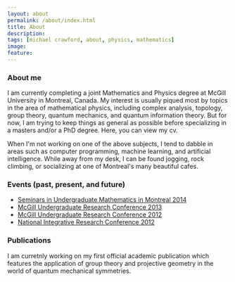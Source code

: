 ```yaml
---
layout: about
permalink: /about/index.html
title: About
description: 
tags: [michael crawford, about, physics, mathematics]
image: 
feature: 
---
```


### About me
I am currently completing a joint Mathematics and Physics degree at McGill University in Montreal, Canada. My interest is usually piqued most by topics in the area of mathematical physics, including complex analysis, topology, group theory, quantum mechanics, and quantum information theory. But for now, I am trying to keep things as general as possible before specializing in a masters and/or a PhD degree. Here, you can view my cv. 

When I'm not working on one of the above subjects, I tend to dabble in areas such as computer programming, machine learning, and artificial intelligence. While away from my desk, I can be found jogging, rock climbing, or socializing at one of Montreal's many beautiful cafes. 

### Events (past, present, and future)
* [Seminars in Undergraduate Mathematics in Montreal 2014](http://summ.math.uqam.ca/?lang=en)
* [McGill Undergraduate Research Conference 2013](https://www.mcgill.ca/science/research/ours/urc/2013)
* [McGill Undergraduate Research Conference 2012](http://www.mcgill.ca/science/research/ours/urc/2012)
* [National Integrative Research Conference 2012](http://www.nircmcgill.com/2012.php)

### Publications
I am curretnly working on my first official academic publication which features the application of group theory and projective geometry in the world of quantum mechanical symmetries.  




